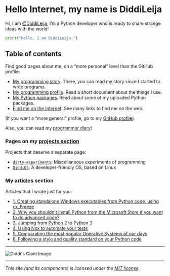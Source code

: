 # Hello Internet, my name is DiddiLeija

Hi, I am [@DiddiLeija](https://github.com/DiddiLeija), I’m a Python developer who is ready to
share strange ideas with the world!

```python
print("Hello, I am DiddiLeija.")
```

## Table of contents

Find good pages about me, on a “more personal” level than the GitHub profile:

- [My programming story](http://diddileija.github.io/my_story). There, you can read my story since I started to write programs.
- [My programming profile](http://diddileija.github.io/profile). Read a short document about the things I use.
- [My Python packages](http://diddileija.github.io/py_packages). Read about some of my uploaded Python packages.
- [Find me on the Internet](http://diddileija.github.io/find_me). See many links to find me on the web.

(If you want a “more general” profile, go to my [GitHub profile](http://github.com/DiddiLeija)).

Also, you can read my [programmer diary](https://diddileija.github.io/diary/contents)!

### Pages on my [projects section](http://diddileija.github.io/projects/)

Projects that deserve a separate page:

- [`dirty-experiments`](http://diddileija.github.io/projects/dirty_experiments): Miscellaneous experiments of programming
- [`DiddiOS`](http://diddileija.github.io/projects/diddios): A developer-friendly OS, based on Linux

### My [articles](http://diddileija.github.io/articles/) section

Articles that I wrote just for you:

- [1. Creating standalone Windows executables from Python code, using cx\_Freeze](http://diddileija.github.io/articles/article-01)
- [2. Why you shouldn't install Python from the Microsoft Store if you want to do advanced code?](http://diddileija.github.io/articles/article-02)
- [3. Jumping from Python 2 to Python 3](http://diddileija.github.io/articles/article-03)
- [4. Using Nox to automate your tests](http://diddileija.github.io/articles/article-04)
- [5. Comparating the most popular Operative Systems of our days](http://diddileija.github.io/articles/article-05)
- [6. Following a style and quality standard on your Python code](http://diddileija.github.io/articles/article-06)

----

![Diddi's Giant Image](https://diddileija.github.io/Diddi3.png)

----

_This site (and its components) is licensed under the [MIT license](http://diddileija.github.io/license_notice)._
